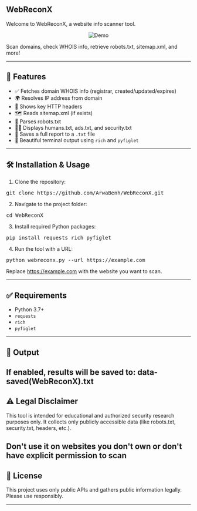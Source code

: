 ## WebReconX

Welcome to WebReconX, a website info scanner tool.
<p align="center">
  <img src="demo.gif" alt="Demo" loop>
</p>
Scan domains, check WHOIS info, retrieve robots.txt, sitemap.xml, and more!

---

## 🚀 Features

- ✅ Fetches domain WHOIS info (registrar, created/updated/expires)
- 🌍 Resolves IP address from domain
- 📄 Shows key HTTP headers
- 🗺️ Reads sitemap.xml (if exists)
- 🤖 Parses robots.txt
- 👨‍💻 Displays humans.txt, ads.txt, and security.txt
- 💾 Saves a full report to a `.txt` file
- 🎨 Beautiful terminal output using `rich` and `pyfiglet`

---
## 🛠 Installation & Usage

1. Clone the repository:
<pre>
git clone https://github.com/ArwaBenh/WebReconX.git
</pre>
2.  Navigate to the project folder:
<pre>
cd WebReconX
</pre>
3.  Install required Python packages:
<pre>
pip install requests rich pyfiglet
</pre>
4.  Run the tool with a URL:
<pre>
python webreconx.py --url https://example.com
</pre>
Replace https://example.com with the website you want to scan.

---
## ✅ Requirements

* Python 3.7+
* `requests`
* `rich`
* `pyfiglet`
---
## 📂 Output

If enabled, results will be saved to: data-saved(WebReconX).txt
---
## ⚠️ Legal Disclaimer

This tool is intended for educational and authorized security research purposes only.
It collects only publicly accessible data (like robots.txt, security.txt, headers, etc.).

Don't use it on websites you don't own or don't have explicit permission to scan
---
## 📄 License

This project uses only public APIs and gathers public information legally. Please use responsibly.

---

